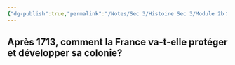 ```yaml
---
{"dg-publish":true,"permalink":"/Notes/Sec 3/Histoire Sec 3/Module 2b：L'évolution de la Nouvelle-France, colonie appartenant à la France/2.11 Louisbourg/"}
---
```



## Après 1713, comment la France va-t-elle protéger et développer sa colonie?

